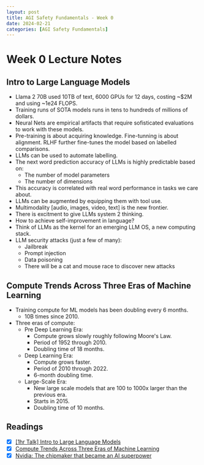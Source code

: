 ```yaml
---
layout: post
title: AGI Safety Fundamentals - Week 0
date: 2024-02-21
categories: [AGI Safety Fundamentals]
---
```


# Week 0 Lecture Notes

## Intro to Large Language Models

- Llama 2 70B used 10TB of text, 6000 GPUs for 12 days, costing ~$2M and using ~1e24 FLOPS.
- Training runs of SOTA models runs in tens to hundreds of millions of dollars.
- Neural Nets are empirical artifacts that require sofisticated evaluations to work with these models.
- Pre-training is about acquiring knowledge. Fine-tunning is about alignment. RLHF further fine-tunes the model based on labelled comparisons.
- LLMs can be used to automate labelling.
- The next word prediction accuracy of LLMs is highly predictable based on:
  - The number of model parameters
  - The number of dimensions
- This accuracy is correlated with real word performance in tasks we care about.
- LLMs can be augmented by equipping them with tool use.
- Multimodality [audio, images, video, text] is the new frontier.
- There is excitment to give LLMs system 2 thinking.
- How to achieve self-improvement in language?
- Think of LLMs as the kernel for an emerging LLM OS, a new computing stack.
- LLM security attacks (just a few of many):
  - Jailbreak
  - Prompt injection
  - Data poisoning
  - There will be a cat and mouse race to discover new attacks

## Compute Trends Across Three Eras of Machine Learning

- Training compute for ML models has been doubling every 6 months.
  - 10B times since 2010.
- Three eras of compute:
  - Pre Deep Learning Era:
    - Compute grows slowly roughly following Moore's Law.
    - Period of 1952 through 2010.
    - Doubling time of 18 months.
  - Deep Learning Era:
    - Compute grows faster.
    - Period of 2010 through 2022.
    - 6-month doubling time.
  - Large-Scale Era:
    - New large scale models that are 100 to 1000x larger than the previous era.
    - Starts in 2015.
    - Doubling time of 10 months.

## Readings

- [X] [[1hr Talk] Intro to Large Language Models](https://www.youtube.com/watch?v=zjkBMFhNj_g)
- [X] [Compute Trends Across Three Eras of Machine Learning]([link-to-reading-2](https://epochai.org/blog/compute-trends))
- [X] [Nvidia: The chipmaker that became an AI superpower](https://www.bbc.com/news/business-65675027)